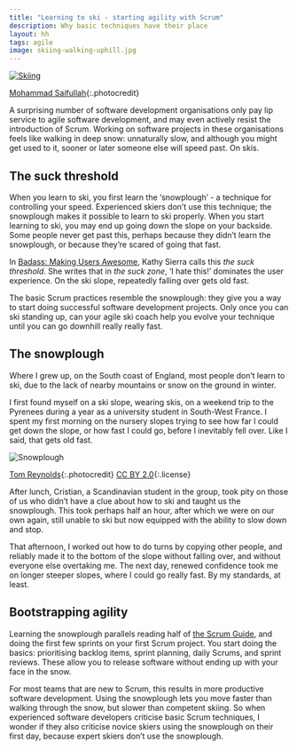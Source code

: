 ```yaml
---
title: "Learning to ski - starting agility with Scrum"
description: Why basic techniques have their place
layout: hh
tags: agile
image: skiing-walking-uphill.jpg
---
```


[![Skiing](skiing-walking-uphill.jpg)](https://unsplash.com/photos/3k6yPhaU5e8)

[Mohammad Saifullah](https://unsplash.com/photos/3k6yPhaU5e8){:.photocredit}

A surprising number of software development organisations only pay lip service to agile software development, and may even actively resist the introduction of Scrum.
Working on software projects in these organisations feels like walking in deep snow:
unnaturally slow, and although you might get used to it, sooner or later someone else will speed past. On skis.

## The suck threshold

When you learn to ski, you first learn the ‘snowplough’ - a technique for controlling your speed.
Experienced skiers don’t use this technique; the snowplough makes it possible to learn to ski properly.
When you start learning to ski, you may end up going down the slope on your backside.
Some people never get past this, perhaps because they didn’t learn the snowplough, or because they’re scared of going that fast.

In [Badass: Making Users Awesome](http://shop.oreilly.com/product/0636920036593.do), 
Kathy Sierra calls this _the suck threshold_.
She writes that in _the suck zone_, ‘I hate this!’ dominates the user experience.
On the ski slope, repeatedly falling over gets old fast.

The basic Scrum practices resemble the snowplough:
they give you a way to start doing successful software development projects.
Only once you can ski standing up, can your agile ski coach help you evolve your technique until you can go downhill really really fast.

## The snowplough

Where I grew up, on the South coast of England, most people don’t learn to ski, due to the lack of nearby mountains or snow on the ground in winter.

I first found myself on a ski slope, wearing skis, on a weekend trip to the Pyrenees during a year as a university student in South-West France.
I spent my first morning on the nursery slopes trying to see how far I could get down the slope, or how fast I could go, before I inevitably fell over.
Like I said, that gets old fast.

![Snowplough](skiing-snowplough.jpg)

[Tom Reynolds](https://www.flickr.com/photos/thomasrdororg/1217019265){:.photocredit}
[CC BY 2.0](https://creativecommons.org/licenses/by/2.0/){:.license}

After lunch, Cristian, a Scandinavian student in the group, took pity on those of us who didn’t have a clue about how to ski and taught us the snowplough.
This took perhaps half an hour, after which we were on our own again, still unable to ski but now equipped with the ability to slow down and stop.

That afternoon, I worked out how to do turns by copying other people, and reliably made it to the bottom of the slope without falling over, and without everyone else overtaking me.
The next day, renewed confidence took me on longer steeper slopes, where I could go really fast.
By my standards, at least.

## Bootstrapping agility

Learning the snowplough parallels reading half of [the Scrum Guide](https://www.scrumguides.org/scrum-guide.html),
and doing the first few sprints on your first Scrum project.
You start doing the basics: prioritising backlog items, sprint planning, daily Scrums, and sprint reviews.
These allow you to release software without ending up with your face in the snow.

For most teams that are new to Scrum, this results in more productive software development.
Using the snowplough lets you move faster than walking through the snow, but slower than competent skiing.
So when experienced software developers criticise basic Scrum techniques, I wonder if they also criticise novice skiers using the snowplough on their first day, because expert skiers don’t use the snowplough.
